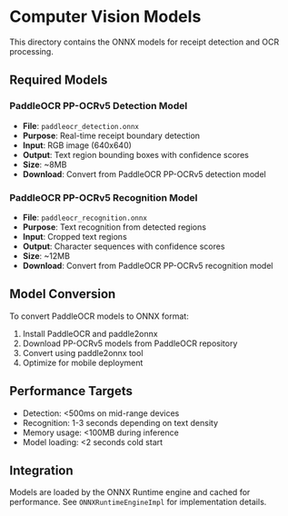 # Computer Vision Models

This directory contains the ONNX models for receipt detection and OCR processing.

## Required Models

### PaddleOCR PP-OCRv5 Detection Model
- **File**: `paddleocr_detection.onnx`
- **Purpose**: Real-time receipt boundary detection
- **Input**: RGB image (640x640)
- **Output**: Text region bounding boxes with confidence scores
- **Size**: ~8MB
- **Download**: Convert from PaddleOCR PP-OCRv5 detection model

### PaddleOCR PP-OCRv5 Recognition Model
- **File**: `paddleocr_recognition.onnx`
- **Purpose**: Text recognition from detected regions
- **Input**: Cropped text regions
- **Output**: Character sequences with confidence scores
- **Size**: ~12MB
- **Download**: Convert from PaddleOCR PP-OCRv5 recognition model

## Model Conversion

To convert PaddleOCR models to ONNX format:

1. Install PaddleOCR and paddle2onnx
2. Download PP-OCRv5 models from PaddleOCR repository
3. Convert using paddle2onnx tool
4. Optimize for mobile deployment

## Performance Targets

- Detection: <500ms on mid-range devices
- Recognition: 1-3 seconds depending on text density
- Memory usage: <100MB during inference
- Model loading: <2 seconds cold start

## Integration

Models are loaded by the ONNX Runtime engine and cached for performance.
See `ONNXRuntimeEngineImpl` for implementation details.
